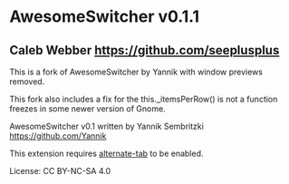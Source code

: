 # AwesomeSwitcher v0.1.1

## Caleb Webber <https://github.com/seeplusplus>

This is a fork of AwesomeSwitcher by Yannik with window previews removed.

This fork also includes a fix for the this._itemsPerRow() is not a function freezes in some newer version of Gnome.

AwesomeSwitcher v0.1 written by Yannik Sembritzki <https://github.com/Yannik>

This extension requires [alternate-tab](https://extensions.gnome.org/extension/15/alternatetab/) to be enabled.

License: CC BY-NC-SA 4.0
